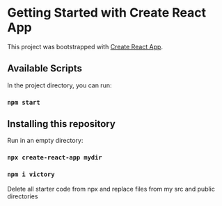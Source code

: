 # Getting Started with Create React App

This project was bootstrapped with [Create React App](https://github.com/facebook/create-react-app).

## Available Scripts

In the project directory, you can run:

### `npm start`

## Installing this repository

Run in an empty directory:
### `npx create-react-app mydir`
### `npm i victory`

Delete all starter code from npx and replace files from my src and public directories
